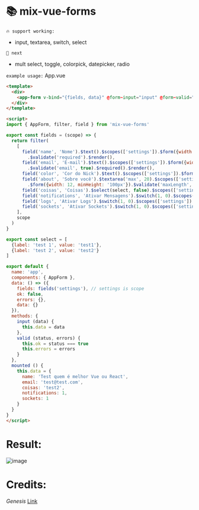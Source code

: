 # 📚 mix-vue-forms

` 🔥 support working: `
* input, textarea, switch, select

` 🎨 next `
* mult select, toggle, colorpick, datepicker, radio

`example usage:`
App.vue

```html
<template>
  <div>
    <app-form v-bind="{fields, data}" @form~input="input" @form~valid="valid"></app-form>
  </div>
</template>

<script>
import { AppForm, filter, field } from 'mix-vue-forms'

export const fields = (scope) => {
  return filter(
    [
      field('name', 'Nome').$text().$scopes(['settings']).$form({width: 12})
        .$validate('required').$render(),
      field('email', 'E-mail').$text().$scopes(['settings']).$form({width: 6})
        .$validate('email', true).$required().$render(),
      field('color', 'Cor do Nick').$text().$scopes(['settings']).$form({width: 6}).$render(),
      field('about', 'Sobre você').$textarea('max', 20).$scopes(['settings'])
        .$form({width: 12, minHeight: '100px'}).$validate('maxLength', 20).$render(),
      field('coisas', 'Coisas').$select(select, false).$scopes(['settings']).$form({width: 3}).$render(),
      field('notifications', 'Ativar Mensagens').$switch(1, 0).$scopes(['settings']).$form({width: 3}).$render(),
      field('logs', 'Ativar Logs').$switch(1, 0).$scopes(['settings']).$form({width: 3}).$render(),
      field('sockets', 'Ativar Sockets').$switch(1, 0).$scopes(['settings']).$form({width: 3}).$render()
    ],
    scope
  )
}

export const select = [
  {label: 'test 1', value: 'test1'},
  {label: 'test 2', value: 'test2'}
]

export default {
  name: 'app',
  components: { AppForm },
  data: () => ({
    fields: fields('settings'), // settings is scope
    ok: false,
    errors: {},
    data: {}
  }),
  methods: {
    input (data) {
      this.data = data
    },
    valid (status, errors) {
      this.ok = status === true
      this.errors = errors
    }
  },
  mounted () {
    this.data = {
      name: 'Test quem é melhor Vue ou React',
      email: 'test@test.com',
      coisas: 'test2',
      notifications: 1,
      sockets: 1
    }
  }
}
</script>
```

# Result:
![image](https://raw.githubusercontent.com/BlackMix/vue-forms/master/result.jpg)

# Credits:
*Genesis* [Link](https://github.com/phpzm/genesis)